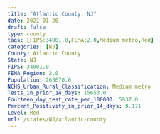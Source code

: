 ```yaml
---
title: "Atlantic County, NJ"
date: 2021-01-20
draft: false
type: county
tags: [FIPS:34001.0,FEMA:2.0,Medium metro,Red]
categories: [NJ]
County: Atlantic County
State: NJ
FIPS: 34001.0
FEMA_Region: 2.0
Population: 263670.0
NCHS_Urban_Rural_Classification: Medium metro
Tests_in_prior_14_days: 15653.0
Fourteen_day_test_rate_per_100000: 5937.0
Percent_Positivity_in_prior_14_days: 0.171
Level: Red
url: /states/NJ/atlantic-county
---
```




